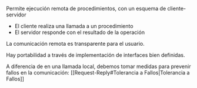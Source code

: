Permite ejecución remota de procedimientos, con un esquema de cliente-servidor

- El cliente realiza una llamada a un procedimiento
- El servidor responde con el resultado de la operación

La comunicación remota es transparente para el usuario.

Hay portabilidad a través de implementación de interfaces bien definidas.

A diferencia de en una llamada local, debemos tomar medidas para prevenir fallos en la comunicación: [[Request-Reply#Tolerancia a Fallos|Tolerancia a Fallos]]

